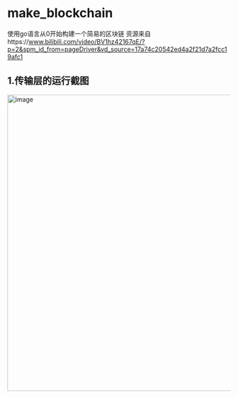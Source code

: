 # make_blockchain
使用go语言从0开始构建一个简易的区块链
资源来自https://www.bilibili.com/video/BV1hz42167qE/?p=2&spm_id_from=pageDriver&vd_source=17a74c20542ed4a2f21d7a2fcc19afc1
## 1.传输层的运行截图
<img width="667" alt="image" src="https://github.com/wzl521/make_blockchain/assets/63525530/4f545185-1158-4d5d-a3b0-2b8b6a90bcc3">


